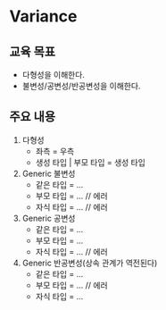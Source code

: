 ﻿# Variance

## 교육 목표
- 다형성을 이해한다.
- 불변성/공변성/반공변성을 이해한다.

## 주요 내용
1. 다형성
   - 좌측 = 우측
   - 생성 타입 | 부모 타입 = 생성 타입
1. Generic 불변성
   - 같은 타입 = ...
   - 부모 타입 = ...			// 에러
   - 자식 타입 = ...			// 에러
1. Generic 공변성
   - 같은 타입 = ...
   - 부모 타입 = ...			
   - 자식 타입 = ...			// 에러
1. Generic 반공변성(상속 관계가 역전된다)
   - 같은 타입 = ...
   - 부모 타입 = ...			// 에러
   - 자식 타입 = ...
